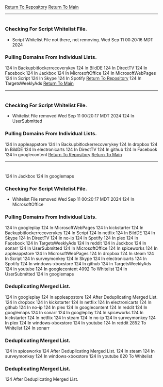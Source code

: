[Return To Repository](https://github.com/DigitalWarrior/piholeparser/)
[Return To Main](https://github.com/DigitalWarrior/piholeparser/blob/master/RecentRunLogs/Mainlog.md)
____________________________________
# 
### Checking For Script Whitelist File.
* Script Whitelist File not there, not removing. Wed Sep 11 00:20:16 MDT 2024
### Pulling Domains From Individual Lists.
124 In Backupbitlockerrecoverykey
124 In BildDE
124 In DirectTV
124 In Facebook
124 In Jackbox
124 In MicrosoftOffice
124 In MicrosoftWebPages
124 In Script
124 In Skype
124 In Spotify
[Return To Repository](https://github.com/DigitalWarrior/piholeparser/)
124 In TargetsWeeklyAds
[Return To Main](https://github.com/DigitalWarrior/piholeparser/blob/master/RecentRunLogs/Mainlog.md)
____________________________________
# 
### Checking For Script Whitelist File.
* Whitelist File removed Wed Sep 11 00:20:17 MDT 2024
124 In UserSubmitted
### Pulling Domains From Individual Lists.
124 In appleappstore
124 In Backupbitlockerrecoverykey
124 In dropbox
124 In BildDE
124 In electronicarts
124 In DirectTV
124 In github
124 In Facebook
124 In googlecontent
[Return To Repository](https://github.com/DigitalWarrior/piholeparser/)
[Return To Main](https://github.com/DigitalWarrior/piholeparser/blob/master/RecentRunLogs/Mainlog.md)
____________________________________
# 
124 In Jackbox
124 In googlemaps
### Checking For Script Whitelist File.
* Whitelist File removed Wed Sep 11 00:20:17 MDT 2024
124 In MicrosoftOffice
### Pulling Domains From Individual Lists.
124 In googleplay
124 In MicrosoftWebPages
124 In kickstarter
124 In Backupbitlockerrecoverykey
124 In Script
124 In netflix
124 In BildDE
124 In Skype
124 In DirectTV
124 In no-ip
124 In Spotify
124 In plex
124 In Facebook
124 In TargetsWeeklyAds
124 In reddit
124 In Jackbox
124 In sonarr
124 In UserSubmitted
124 In MicrosoftOffice
124 In spiceworks
124 In appleappstore
124 In MicrosoftWebPages
124 In dropbox
124 In steam
124 In Script
124 In surveymonkey
124 In Skype
124 In electronicarts
124 In Spotify
124 In windows-xboxstore
124 In github
124 In TargetsWeeklyAds
124 In youtube
124 In googlecontent
4092 To Whitelist
124 In UserSubmitted
124 In googlemaps
### Deduplicating Merged List.
124 In googleplay
124 In appleappstore
124 After Deduplicating Merged List.
124 In dropbox
124 In kickstarter
124 In netflix
124 In electronicarts
124 In github
124 In no-ip
124 In plex
124 In googlecontent
124 In reddit
124 In googlemaps
124 In sonarr
124 In googleplay
124 In spiceworks
124 In kickstarter
124 In netflix
124 In steam
124 In no-ip
124 In surveymonkey
124 In plex
124 In windows-xboxstore
124 In youtube
124 In reddit
2852 To Whitelist
124 In sonarr
### Deduplicating Merged List.
124 In spiceworks
124 After Deduplicating Merged List.
124 In steam
124 In surveymonkey
124 In windows-xboxstore
124 In youtube
620 To Whitelist
### Deduplicating Merged List.
124 After Deduplicating Merged List.
